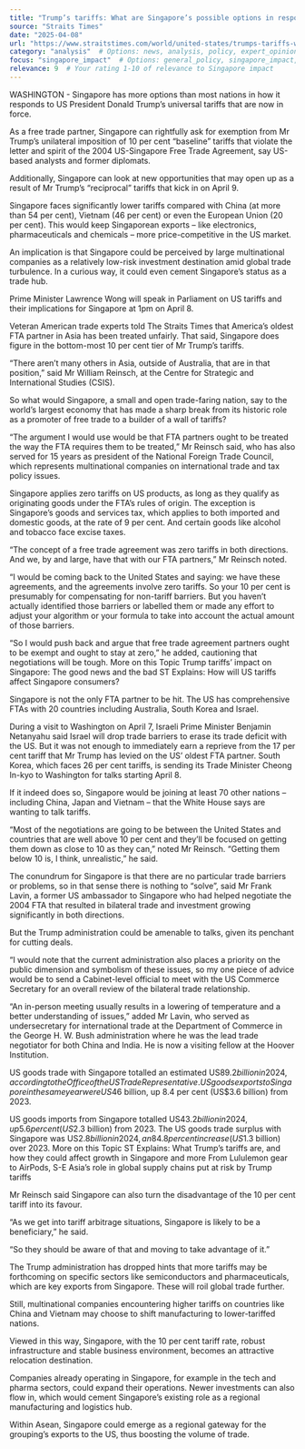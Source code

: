 ```yaml
---
title: "Trump’s tariffs: What are Singapore’s possible options in responding?"
source: "Straits Times"
date: "2025-04-08" 
url: "https://www.straitstimes.com/world/united-states/trumps-tariffs-what-are-singapores-possible-options-in-responding"
category: "analysis"  # Options: news, analysis, policy, expert_opinion
focus: "singapore_impact"  # Options: general_policy, singapore_impact, asia_impact, global_economy
relevance: 9  # Your rating 1-10 of relevance to Singapore impact
---
```

WASHINGTON - Singapore has more options than most nations in how it responds to US President Donald Trump’s universal tariffs that are now in force. 

As a free trade partner, Singapore can rightfully ask for exemption from Mr Trump’s unilateral imposition of 10 per cent “baseline” tariffs that violate the letter and spirit of the 2004 US-Singapore Free Trade Agreement, say US-based analysts and former diplomats. 

Additionally, Singapore can look at new opportunities that may open up as a result of Mr Trump’s “reciprocal” tariffs that kick in on April 9.  

Singapore faces significantly lower tariffs compared with China (at more than 54 per cent), Vietnam (46 per cent) or even the European Union (20 per cent). This would keep Singaporean exports – like electronics, pharmaceuticals and chemicals – more price-competitive in the US market.  

An implication is that Singapore could be perceived by large multinational companies as a relatively low-risk investment destination amid global trade turbulence. In a curious way, it could even cement Singapore’s status as a trade hub.  

Prime Minister Lawrence Wong will speak in Parliament on US tariffs and their implications for Singapore at 1pm on April 8.

Veteran American trade experts told The Straits Times that America’s oldest FTA partner in Asia has been treated unfairly. That said, Singapore does figure in the bottom-most 10 per cent tier of Mr Trump’s tariffs.   

“There aren’t many others in Asia, outside of Australia, that are in that position,” said Mr William Reinsch, at the Centre for Strategic and International Studies (CSIS). 

So what would Singapore, a small and open trade-faring nation, say to the world’s largest economy that has made a sharp break from its historic role as a promoter of free trade to a builder of a wall of tariffs?

“The argument I would use would be that FTA partners ought to be treated the way the FTA requires them to be treated,” Mr Reinsch said, who has also served for 15 years as president of the National Foreign Trade Council, which represents multinational companies on international trade and tax policy issues.  

Singapore applies zero tariffs on US products, as long as they qualify as originating goods under the FTA’s rules of origin. The exception is Singapore’s goods and services tax, which applies to both imported and domestic goods, at the rate of 9 per cent.  And certain goods like alcohol and tobacco face excise taxes.

“The concept of a free trade agreement was zero tariffs in both directions. And we, by and large, have that with our FTA partners,” Mr Reinsch noted.

“I would be coming back to the United States and saying: we have these agreements, and the agreements involve zero tariffs. So your 10 per cent is presumably for compensating for non-tariff barriers. But you haven’t actually identified those barriers or labelled them or made any effort to adjust your algorithm or your formula to take into account the actual amount of those barriers. 

“So I would push back and argue that free trade agreement partners ought to be exempt and ought to stay at zero,” he added, cautioning that negotiations will be tough.
More on this Topic
Trump tariffs’ impact on Singapore: The good news and the bad
ST Explains: How will US tariffs affect Singapore consumers?

Singapore is not the only FTA partner to be hit. The US has comprehensive FTAs with 20 countries including Australia, South Korea and Israel. 

During a visit to Washington on April 7, Israeli Prime Minister Benjamin Netanyahu said Israel will drop trade barriers to erase its trade deficit with the US. But it was not enough to immediately earn a reprieve from the 17 per cent tariff that Mr Trump has levied on the US’ oldest FTA partner. South Korea, which faces 26 per cent tariffs, is sending its Trade Minister Cheong In-kyo to Washington for talks starting April 8.

If it indeed does so, Singapore would be joining at least 70 other nations – including China, Japan and Vietnam – that the White House says are wanting to talk tariffs.

“Most of the negotiations are going to be between the United States and countries that are well above 10 per cent and they’ll be focused on getting them down as close to 10 as they can,” noted Mr Reinsch. “Getting them below 10 is, I think, unrealistic,” he said.

The conundrum for Singapore is that there are no particular trade barriers or problems, so in that sense there is nothing to “solve”, said Mr Frank Lavin, a former US ambassador to Singapore who had helped negotiate the 2004 FTA that resulted in bilateral trade and investment growing significantly in both directions. 

But the Trump administration could be amenable to talks, given its penchant for cutting deals. 

“I would note that the current administration also places a priority on the public dimension and symbolism of these issues, so my one piece of advice would be to send a Cabinet-level official to meet with the US Commerce Secretary for an overall review of the bilateral trade relationship.

“An in-person meeting usually results in a lowering of temperature and a better understanding of issues,” added Mr Lavin, who served as undersecretary for international trade at the Department of Commerce in the George H. W. Bush administration where he was the lead trade negotiator for both China and India. He is now a visiting fellow at the Hoover Institution. 

US goods trade with Singapore totalled an estimated US$89.2 billion in 2024, according to the Office of the US Trade Representative. US goods exports to Singapore in the same year were US$46 billion, up 8.4 per cent (US$3.6 billion) from 2023. 

US goods imports from Singapore totalled US$43.2 billion in 2024, up 5.6 per cent (US$2.3 billion) from 2023. The US goods trade surplus with Singapore was US$2.8 billion in 2024, an 84.8 per cent increase (US$1.3 billion) over 2023.
More on this Topic
ST Explains: What Trump’s tariffs are, and how they could affect growth in Singapore and more
From Lululemon gear to AirPods, S-E Asia’s role in global supply chains put at risk by Trump tariffs

Mr Reinsch said Singapore can also turn the disadvantage of the 10 per cent tariff into its favour.

“As we get into tariff arbitrage situations, Singapore is likely to be a beneficiary,” he said.

“So they should be aware of that and moving to take advantage of it.”

The Trump administration has dropped hints that more tariffs may be forthcoming on specific sectors like semiconductors and pharmaceuticals, which are key exports from Singapore. These will roil global trade further.

Still, multinational companies encountering higher tariffs on countries like China and Vietnam may choose to shift manufacturing to lower-tariffed nations. 

Viewed in this way, Singapore, with the 10 per cent tariff rate, robust infrastructure and stable business environment, becomes an attractive relocation destination.   

Companies already operating in Singapore, for example in the tech and pharma sectors, could expand their operations. Newer investments can also flow in, which would cement Singapore’s existing role as a regional manufacturing and logistics hub.   

Within Asean, Singapore could emerge as a regional gateway for the grouping’s exports to the US, thus boosting the volume of trade.